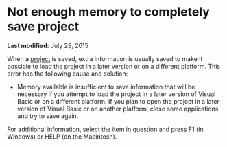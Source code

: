 
# Not enough memory to completely save project

 **Last modified:** July 28, 2015

When a  [project](b8bdf64f-5920-1ae9-16d0-b26d09524a30.md) is saved, extra information is usually saved to make it possible to load the project in a later version or on a different platform. This error has the following cause and solution:




- Memory available is insufficient to save information that will be necessary if you attempt to load the project in a later version of Visual Basic or on a different platform. If you plan to open the project in a later version of Visual Basic or on another platform, close some applications and try to save again.
    

For additional information, select the item in question and press F1 (in Windows) or HELP (on the Macintosh).
